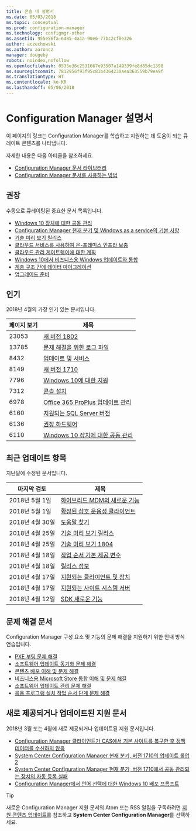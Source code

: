 ```yaml
---
title: 콘솔 내 설명서
ms.date: 05/03/2018
ms.topic: conceptual
ms.prod: configuration-manager
ms.technology: configmgr-other
ms.assetid: 955e56fa-6485-4a1a-90e6-77bc2cf8e326
author: aczechowski
ms.author: aaroncz
manager: dougeby
robots: noindex,nofollow
ms.openlocfilehash: 0535e36c2531667e93507a149339fe8d85dc1398
ms.sourcegitcommit: 7812956f93f95c81b4364230aea363559b79ea9f
ms.translationtype: HT
ms.contentlocale: ko-KR
ms.lasthandoff: 05/06/2018
---
```

<!-- 
feature 1357546
This page displays in-console, under the Support workspace, Documentation node. 
-->


# <a name="configuration-manager-documentation"></a>Configuration Manager 설명서
이 페이지의 링크는 Configuration Manager를 학습하고 지원하는 데 도움이 되는 큐레이트 콘텐츠를 나타냅니다. 

자세한 내용은 다음 아티클을 참조하세요.
- [Configuration Manager 문서 라이브러리](https://docs.microsoft.com/sccm)  
- [Configuration Manager 문서를 사용하는 방법](https://docs.microsoft.com/sccm/core/understand/use-docs)



## <a name="recommended"></a>권장 
수동으로 큐레이팅된 중요한 문서 목록입니다.

- [Windows 10 장치에 대한 공동 관리](/sccm/core/clients/manage/co-management-overview)
- [Configuration Manager 현재 분기 및 Windows as a service의 기본 사항](/sccm/core/understand/configuration-manager-and-windows-as-service)
- [기술 미리 보기 릴리스](/sccm/core/get-started/technical-preview)
- [클라우드 서비스를 사용하여 온-프레미스 인프라 보충](/sccm/core/understand/use-cloud-services)
- [클라우드 관리 게이트웨이에 대한 계획](/sccm/core/clients/manage/plan-cloud-management-gateway)
- [Windows 10에서 비즈니스용 Windows 업데이트와 통합](/sccm/sum/deploy-use/integrate-windows-update-for-business-windows-10)
- [계층 구조 간에 데이터 마이그레이션](/sccm/core/migration/migrate-data-between-hierarchies)
- [업그레이드 준비](/sccm/core/clients/manage/upgrade/upgrade-analytics)



## <a name="trending"></a>인기
2018년 4월의 가장 인기 있는 문서입니다.

| 페이지 보기 | 제목 | 
| ----- | ----- | 
| 23053 | [새 버전 1802](/sccm/core/plan-design/changes/whats-new-in-version-1802) | 
| 13785 | [문제 해결을 위한 로그 파일](/sccm/core/plan-design/hierarchy/log-files) | 
| 8432 | [업데이트 및 서비스](/sccm/core/servers/manage/updates) | 
| 8149 | [새 버전 1710](/sccm/core/plan-design/changes/whats-new-in-version-1710) | 
| 7796 | [Windows 10에 대한 지원](/sccm/core/plan-design/configs/support-for-windows-10) | 
| 7312 | [콘솔 설치](/sccm/core/servers/deploy/install/install-consoles) | 
| 6978 | [Office 365 ProPlus 업데이트 관리](/sccm/sum/deploy-use/manage-office-365-proplus-updates) | 
| 6160 | [지원되는 SQL Server 버전](/sccm/core/plan-design/configs/support-for-sql-server-versions) | 
| 6136 | [권장 하드웨어](/sccm/core/plan-design/configs/recommended-hardware) | 
| 6110 | [Windows 10 장치에 대한 공동 관리](/sccm/core/clients/manage/co-management-overview) | 



## <a name="recently-updated"></a>최근 업데이트 항목
지난달에 수정된 문서입니다.

| 마지막 검토 | 제목 | 
|-----|-----|
| 2018년 5월 1일 | [하이브리드 MDM의 새로운 기능](/sccm/mdm/understand/whats-new-in-hybrid-mobile-device-management) | 
| 2018년 5월 1일 | [확장된 상호 운용성 클라이언트](/sccm/core/understand/interoperability-client) | 
| 2018년 4월 30일 | [도움말 찾기](/sccm/core/understand/find-help) | 
| 2018년 4월 25일 | [기술 미리 보기 릴리스](/sccm/core/get-started/technical-preview) | 
| 2018년 4월 25일 | [기술 미리 보기 1804](/sccm/core/get-started/capabilities-in-technical-preview-1804) | 
| 2018년 4월 18일 | [작업 순서 기본 제공 변수](/sccm/osd/understand/task-sequence-built-in-variables) | 
| 2018년 4월 18일 | [릴리스 정보](/sccm/core/servers/deploy/install/release-notes) | 
| 2018년 4월 17일 | [지원되는 클라이언트 및 장치](/sccm/core/plan-design/configs/supported-operating-systems-for-clients-and-devices) | 
| 2018년 4월 17일 | [지원되는 사이트 시스템 서버](/sccm/core/plan-design/configs/supported-operating-systems-for-site-system-servers) | 
| 2018년 4월 12일 | [SDK 새로운 기능](/sccm/develop/core/changes/what-s-new-in-the-system-center-configuration-manager-sdk) | 



## <a name="troubleshooting-articles"></a>문제 해결 문서
Configuration Manager 구성 요소 및 기능의 문제 해결을 지원하기 위한 안내 방식 연습입니다.

- [PXE 부팅 문제 해결](https://support.microsoft.com/help/10082)
- [소프트웨어 업데이트 동기화 문제 해결](https://support.microsoft.com/help/10059)
- [콘텐츠 배포 이해 및 문제 해결](https://support.microsoft.com/help/4000401)
- [비즈니스용 Microsoft Store 통합 이해 및 문제 해결](https://support.microsoft.com/help/4010214)
- [소프트웨어 업데이트 관리 문제 해결](https://support.microsoft.com/help/10680)
- [응용 프로그램 설치 작업 순서 단계 문제 해결](https://support.microsoft.com/help/18408/)



## <a name="new-and-updated-support-articles"></a>새로 제공되거나 업데이트된 지원 문서
2018년 3월 또는 4월에 새로 제공되거나 업데이트된 지원 문서입니다.

- [Configuration Manager 클라이언트가 CAS에서 기본 사이트를 복구한 후 정책 데이터를 수신하지 않음](https://support.microsoft.com/help/4095539)
- [System Center Configuration Manager 현재 분기, 버전 1710의 업데이트 롤업 2](https://support.microsoft.com/help/4086143)
- [System Center Configuration Manager 현재 분기, 버전 1710에서 공동 관리되는 장치의 자동 등록 실패](https://support.microsoft.com/help/4088970)
- [Configuration Manager에서 언어 선택에 대한 Windows 10 배포 프롬프트](https://support.microsoft.com/help/4088140)

> [!Tip]  
> 새로운 Configuration Manager 지원 문서의 Atom 또는 RSS 알림을 구독하려면 [지원 콘텐츠 업데이트](https://support.microsoft.com/help/4089498/)를 참조하고 **System Center Configuration Manager**를 선택하세요.  
